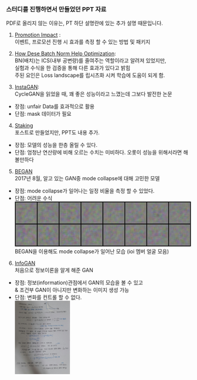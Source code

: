 ### 스터디를 진행하면서 만들었던 PPT 자료 

PDF로 올리지 않는 이유는, PT 하단 설명란에 있는 추가 설명 때문입니다.


1. [Promotion Impact][Promotion Impact] : <br>
  이벤트, 프로모션 진행 시 효과를 측정 할 수 있는 방법 및 패키지 

2. [How Dese Batch Norm Help Optimization][How Dese Batch Norm Help Optimization]: <br>
   BN(배치)는 ICS(내부 공변량)를 줄여주는 역할이라고 알려져 있었지만,<br>
   실험과 수식을 한 검증을 통해 다른 효과가 있다고 밝힘<br>
   주된 요인은 Loss landscape를 립시츠화 시켜 학습에 도움이 되게 함.   

3. [InstaGAN][InstaGAN]: <br>
  CycleGAN을 읽었을 때, 꽤 좋은 성능이라고 느꼈는데 그보다 발전한 논문<br>
  - 장점: unfair Data를 효과적으로 활용 <br>
  - 단점: mask 데이터가 필요 <br>
  
4. [Staking][Staking]<br>
  포스트로 만들었지만, PPT도 내용 추가.<br>
  - 장점: 모델의 성능을 한층 올릴 수 있다. 
  - 단점: 엄청난 연산량에 비해 오르는 수치는 미비하다. 오롯이 성능을 위해서라면 해볼만하다
  
5. [BEGAN][BEGAN]<br>
  2017년 8월, 알고 있는 GAN중 mode collapse에 대해 고민한 모델
  - 장점: mode collapse가 일어나는 일정 비율을 측정 할 수 있었다.
  - 단점: 어려운 수식 <br>
  <img src="/ML PPT/resouces/IOI_GAN2.gif" width="650"> <br>
   BEGAN을 이용해도 mode collapse가 일어난 모습 (ioi 멤버 얼굴 모음)

6. [InfoGAN][InfoGAN]<br>
  처음으로 정보이론을 알게 해준 GAN
  - 장점: 정보(information)관점에서 GAN의 모습을 볼 수 있고<br>
    & 조건부 GAN이 아니지만 변화하는 이미지 생성 가능 <br>
  - 단점: 변화를 컨트롤 할 수 없다. <br>
<img src="/ML PPT/resouces/infoGAN_박이삭_1.jpg" width="150"> <br>



[Promotion Impact]: https://github.com/eat-toast/eat-toast.github.io/blob/master/ML%20PPT/promotionImpact_20190222.pptx
[How Dese Batch Norm Help Optimization]: https://github.com/eat-toast/eat-toast.github.io/blob/master/ML%20PPT/How%20Dese%20Batch%20Norm%20Help%20Optimization_박이삭20190304.pptx
[InstaGAN]: https://github.com/eat-toast/eat-toast.github.io/blob/master/ML%20PPT/InstaGAN_20190114_박이삭.pptx
[Staking]: https://github.com/eat-toast/eat-toast.github.io/blob/master/ML%20PPT/Stacking_20181224.pptx
[BEGAN]: https://github.com/eat-toast/eat-toast.github.io/blob/master/ML%20PPT/BEGAN_20170803박이삭.pptx
[InfoGAN]: https://github.com/eat-toast/eat-toast.github.io/blob/master/ML%20PPT/infoGAN_20170713이삭.pptx
